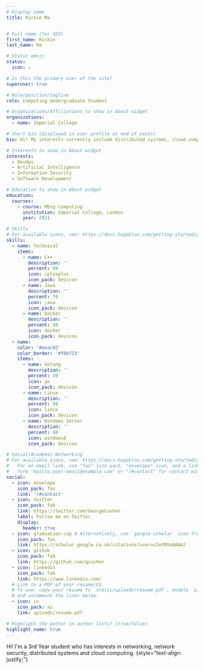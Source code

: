 ```yaml
---
# Display name
title: Rickie Ma


# Full name (for SEO)
first_name: Rickie
last_name: Ma

# Status emoji
status:
  icon: ☕️

# Is this the primary user of the site?
superuser: true

# Role/position/tagline
role: Computing Undergraduate Student

# Organizations/Affiliations to show in About widget
organizations:
  - name: Imperial College

# Short bio (displayed in user profile at end of posts)
bio: Hi! My interests currently include distributed systems, cloud computing, networking and cyber security.

# Interests to show in About widget
interests:
  - DevOps
  - Artificial Intelligence
  - Information Security
  - Software Development

# Education to show in About widget
education:
  courses:
    - course: MEng Computing
      institution: Imperial College, London
      year: 2021

# Skills
# For available icons, see: https://docs.hugoblox.com/getting-started/page-builder/#icons
skills:
  - name: Technical
    items:
      - name: C++
        description: ''
        percent: 60
        icon: cplusplus
        icon_pack: devicon
      - name: Java
        description: ''
        percent: 70
        icon: java
        icon_pack: devicon
      - name: Docker
        description: ''
        percent: 50
        icon: docker
        icon_pack: devicon
  - name: 
    color: '#eeac02'
    color_border: '#f0bf23'
    items:
      - name: Golang
        description: ''
        percent: 30
        icon: go
        icon_pack: devicon
      - name: Linux
        description: ''
        percent: 50
        icon: linux
        icon_pack: devicon
      - name: Windows Server
        description: ''
        percent: 80
        icon: windows8
        icon_pack: devicon

# Social/Academic Networking
# For available icons, see: https://docs.hugoblox.com/getting-started/page-builder/#icons
#   For an email link, use "fas" icon pack, "envelope" icon, and a link in the
#   form "mailto:your-email@example.com" or "/#contact" for contact widget.
social:
  - icon: envelope
    icon_pack: fas
    link: '/#contact'
  - icon: twitter
    icon_pack: fab
    link: https://twitter.com/GeorgeCushen
    label: Follow me on Twitter
    display:
      header: true
  - icon: graduation-cap # Alternatively, use `google-scholar` icon from `ai` icon pack
    icon_pack: fas
    link: https://scholar.google.co.uk/citations?user=sIwtMXoAAAAJ
  - icon: github
    icon_pack: fab
    link: https://github.com/gcushen
  - icon: linkedin
    icon_pack: fab
    link: https://www.linkedin.com/
  # Link to a PDF of your resume/CV.
  # To use: copy your resume to `static/uploads/resume.pdf`, enable `ai` icons in `params.yaml`,
  # and uncomment the lines below.
  - icon: cv
    icon_pack: ai
    link: uploads/resume.pdf

# Highlight the author in author lists? (true/false)
highlight_name: true
---
```


Hi! I'm a 3rd Year student who has interests in networking, network security, distributed systems and cloud computing. 
{style="text-align: justify;"}
